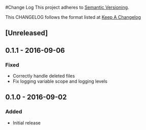 #Change Log
This project adheres to [Semantic Versioning](http://semver.org/).

This CHANGELOG follows the format listed at [Keep A Changelog](http://keepachangelog.com/)

## [Unreleased]

## 0.1.1 - 2016-09-06
### Fixed
- Correctly handle deleted files
- Fix logging variable scope and logging levels

## 0.1.0 - 2016-09-02
### Added
- Initial release

